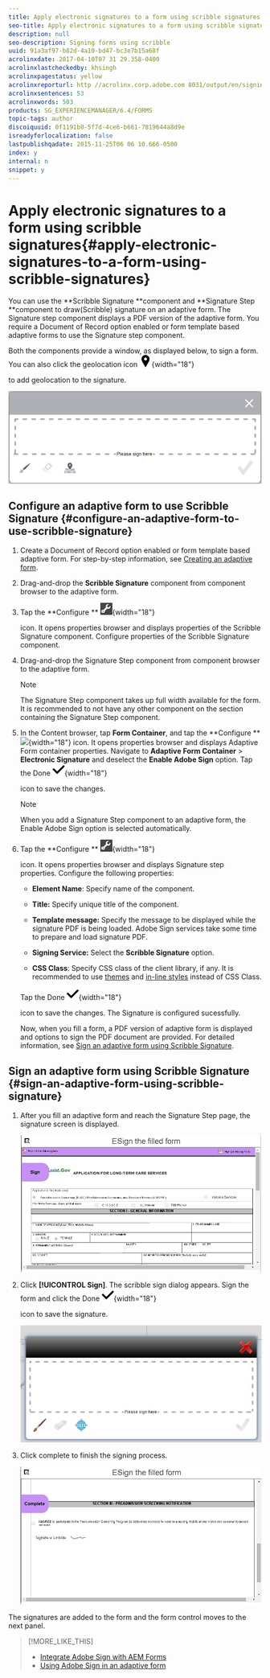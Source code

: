 ```yaml
---
title: Apply electronic signatures to a form using scribble signatures
seo-title: Apply electronic signatures to a form using scribble signatures
description: null
seo-description: Signing forms using scribble
uuid: 91a3af97-b82d-4a10-bd47-bc3e7b15a68f
acrolinxdate: 2017-04-10T07 31 29.358-0400
acrolinxlastcheckedby: khsingh
acrolinxpagestatus: yellow
acrolinxreporturl: http //acrolinx.corp.adobe.com 8031/output/en/signing_forms_using_scribble_krs_workflow_6accf30e2250b8db_1535_report.xml
acrolinxsentences: 53
acrolinxwords: 503
products: SG_EXPERIENCEMANAGER/6.4/FORMS
topic-tags: author
discoiquuid: 0f1191b0-5f7d-4ce6-b661-7819644a8d9e
isreadyforlocalization: false
lastpublishqadate: 2015-11-25T06 06 10.666-0500
index: y
internal: n
snippet: y
---
```


# Apply electronic signatures to a form using scribble signatures{#apply-electronic-signatures-to-a-form-using-scribble-signatures}

You can use the **Scribble Signature **component and **Signature Step **component to draw(Scribble) signature on an adaptive form. The Signature step component displays a PDF version of the adaptive form. You require a Document of Record option enabled or form template based adaptive forms to use the Signature step component.

Both the components provide a window, as displayed below, to sign a form. You can also click the geolocation icon  ![](assets/AEM_6_3_geolocation.png){width="18"}

to add geolocation to the signature.

![Scribble sign dialog](assets/Scribble-Signature.png) 

## Configure an adaptive form to use Scribble Signature {#configure-an-adaptive-form-to-use-scribble-signature}

1. Create a Document of Record option enabled or form template based adaptive form. For step-by-step information, see [Creating an adaptive form](../../forms/using/creating-adaptive-form.md).
1. Drag-and-drop the **Scribble Signature** component from component browser to the adaptive form.
1. Tap the **Configure ** ![](assets/Configure.png){width="18"}

   icon. It opens properties browser and displays properties of the Scribble Signature component. Configure properties of the Scribble Signature component. 
1. Drag-and-drop the Signature Step component from component browser to the adaptive form.

   >[!NOTE]
   >
   >The Signature Step component takes up full width available for the form. It is recommended to not have any other component on the section containing the Signature Step component.

1. In the Content browser, tap **Form Container**, and tap the **Configure ** ![](https://chl-author-preview.corp.adobe.com/content/dam/help/icons/Configure.png){width="18"} icon. It opens properties browser and displays Adaptive Form container properties. Navigate to **Adaptive Form Container** &gt; **Electronic Signature** and deselect the **Enable Adobe Sign** option. Tap the Done  ![](assets/AEM_6_3_Forms_save.PNG){width="18"}

   icon to save the changes.

   >[!NOTE]
   >
   >When you add a Signature Step component to an adaptive form, the Enable Adobe Sign option is selected automatically.

1. Tap the **Configure ** ![](assets/Configure.png){width="18"}

   icon. It opens properties browser and displays Signature step properties. Configure the following properties:

    * **Element Name**: Specify name of the component.  
    
    * **Title:** Specify unique title of the component.
    * **Template message:** Specify the message to be displayed while the signature PDF is being loaded. Adobe Sign services take some time to prepare and load signature PDF.
    * **Signing Service:** Select the **Scribble Signature** option.  
    
    * **CSS Class**: Specify CSS class of the client library, if any. It is recommended to use [themes](../../forms/using/themes.md) and [in-line styles](../../forms/using/inline-style-adaptive-forms.md) instead of CSS Class.

   Tap the Done  ![](assets/AEM_6_3_Forms_save.PNG){width="18"}

   icon to save the changes. The Signature is configured sucessfully.

   Now, when you fill a form, a PDF version of adaptive form is displayed and options to sign the PDF document are provided. For detailed information, see [Sign an adaptive form using Scribble Signature](../../forms/using/signing-forms-using-scribble.md#main-pars-header-134183786).

## Sign an adaptive form using Scribble Signature {#sign-an-adaptive-form-using-scribble-signature}

1. After you fill an adaptive form and reach the Signature Step page, the signature screen is displayed.

   ![Signature screen for EchoSign page](assets/EsignScribbleSign.jpg)

1. Click **[!UICONTROL Sign]**. The scribble sign dialog appears. Sign the form and click the Done  ![](assets/AEM_6_3_Forms_save.PNG){width="18"}

   icon to save the signature.

   ![Scribble sign dialog](assets/ScribbleWidget.jpg)

1. Click complete to finish the signing process. 

   ![Complete the signing process](assets/ScribbleComplete.jpg)

The signatures are added to the form and the form control moves to the next panel.

>[!MORE_LIKE_THIS]
>
>* [Integrate Adobe Sign with AEM Forms](../../forms/using/adobe-sign-integration-adaptive-forms.md)
>* [Using Adobe Sign in an adaptive form](../../forms/using/working-with-adobe-sign.md)
